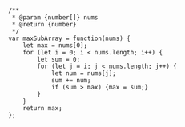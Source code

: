 <pre><code>
/**
 * @param {number[]} nums
 * @return {number}
 */
var maxSubArray = function(nums) {
    let max = nums[0];
    for (let i = 0; i < nums.length; i++) {
        let sum = 0;
        for (let j = i; j < nums.length; j++) {
            let num = nums[j];
            sum += num;
            if (sum > max) {max = sum;}
        }
    }
    return max;
};
</code></pre>
